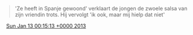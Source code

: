 > 'Ze heeft in Spanje gewoond' verklaart de jongen de zwoele salsa van zijn vriendin trots\. Hij vervolgt 'ik ook, maar mij hielp dat niet'

<img src="../../media/tweet.ico" width="12" /> [Sun Jan 13 00:15:13 +0000 2013](https://twitter.com/DromerDenker/status/290250614431174656)